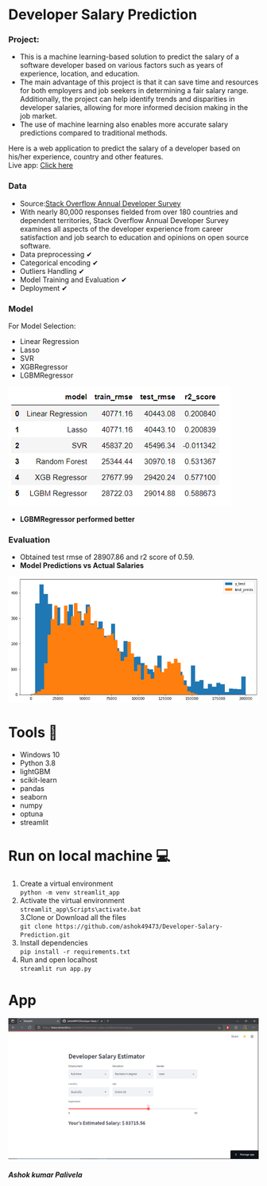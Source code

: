 # Developer Salary Prediction
### Project:
- This is a machine learning-based solution to predict the salary of a software developer based on various factors such as years of experience, location, and education.
- The main advantage of this project is that it can save time and resources for both employers and job seekers in determining a fair salary range. Additionally, the project can help identify trends and disparities in developer salaries, allowing for more informed decision making in the job market.
-  The use of machine learning also enables more accurate salary predictions compared to traditional methods.

Here is a web application to predict the salary of a developer based on his/her experience, country and other features.<br>
Live app: [Click here](https://share.streamlit.io/ashok49473/developer-salary-prediction/main/app.py)
### Data
- Source:[Stack Overflow Annual Developer Survey](https://insights.stackoverflow.com/survey)
- With nearly 80,000 responses fielded from over 180 countries and dependent territories, Stack Overflow Annual Developer Survey examines all aspects of the developer experience from career satisfaction and job search to education and opinions on open source software.
- Data preprocessing ✔
- Categorical encoding ✔
- Outliers Handling ✔
- Model Training and Evaluation ✔
- Deployment ✔
### Model
For Model Selection:
- Linear Regression
- Lasso
- SVR
- XGBRegressor
- LGBMRegressor

![models](https://github.com/ashok49473/Developer-Salary-Prediction/blob/main/artifacts/models.PNG)
- **LGBMRegressor performed better**


### Evaluation
- Obtained test rmse of 28907.86 and r2 score of 0.59.
- **Model Predictions vs Actual Salaries**

![pred](https://github.com/ashok49473/Developer-Salary-Prediction/blob/main/artifacts/download.png)


# Tools 🎯
- Windows 10
- Python 3.8
- lightGBM
- scikit-learn
- pandas
- seaborn
- numpy
- optuna
- streamlit

# Run on local machine 💻
1. Create a virtual environment <br>
`python -m venv streamlit_app`<br>
2. Activate the virtual environment<br>
`streamlit_app\Scripts\activate.bat`<br>
3.Clone or Download all the files<br>
`git clone https://github.com/ashok49473/Developer-Salary-Prediction.git`<br>
4. Install dependencies<br>
`pip install -r requirements.txt`<br>
5. Run and open localhost<br>
`streamlit run app.py`<br>

# App
![Home](https://github.com/ashok49473/Developer-Salary-Prediction/blob/main/artifacts/Screenshot%20(88).png)
##### Ashok kumar Palivela 
